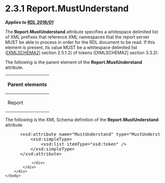 <html dir="LTR" xmlns:mshelp="http://msdn.microsoft.com/mshelp" xmlns:ddue="http://ddue.schemas.microsoft.com/authoring/2003/5" xmlns:xlink="http://www.w3.org/1999/xlink" xmlns:tool="http://www.microsoft.com/tooltip">
    <head>
        <meta http-equiv="Content-Type" content="text/html; CHARSET=utf-8"></meta>
        <meta name="save" content="history"></meta>
        <title>2.3.1 Report.MustUnderstand</title>
        <xml>
            <mshelp:toctitle title="2.3.1 Report.MustUnderstand"></mshelp:toctitle>
            <mshelp:rltitle title="[MS-RDL]: Report.MustUnderstand"></mshelp:rltitle>
            <mshelp:keyword index="A" term="c34723e0-a4e0-4554-8bd4-3080a032b69e"></mshelp:keyword>
            <mshelp:attr name="DCSext.ContentType" value="open specification"></mshelp:attr>
            <mshelp:attr name="AssetID" value="c34723e0-a4e0-4554-8bd4-3080a032b69e"></mshelp:attr>
            <mshelp:attr name="TopicType" value="kbRef"></mshelp:attr>
            <mshelp:attr name="DCSext.Title" value="[MS-RDL]: Report.MustUnderstand" />
        </xml>
    </head>
    <body>
        <div id="header">
            <h1 class="heading">2.3.1 Report.MustUnderstand</h1>
        </div>
        <div id="mainSection">
            <div id="mainBody">
                <div id="allHistory" class="saveHistory"></div>
                <div id="sectionSection0" class="section" name="collapseableSection">
                    

<p><b><i>Applies to </i></b><a href="52ce3983-2bfc-4e72-9359-42aaf5fe4509.html"><b><i>RDL 2016/01</i></b></a></p>

<p>The <b>Report.MustUnderstand</b> attribute specifies a
whitespace delimited list of XML prefixes that reference XML namespaces that
the report server MUST be able to process in order for the RDL document to be
read. If this element is present, its value MUST be a whitespace delimited list
(<a href="http://go.microsoft.com/fwlink/?LinkId=90610">[XMLSCHEMA2]</a>
section 2.5.1.2) of tokens ([XMLSCHEMA2] section 3.3.2).</p>

<p>The following is the parent element of the <b>Report.MustUnderstand</b>
attribute.</p>

<table>
 <thead>
  <tr>
   <th>
   <p>Parent elements</p>
   </th>
  </tr>
 </thead>
 <tr>
  <td>
  <p>Report</p>
  </td>
 </tr>
</table>

<p>The following is the XML Schema definition of the <b>Report.MustUnderstand</b>
attribute.</p>

<dl>
<dd>
<div><pre> &lt;xsd:attribute name=&quot;MustUnderstand&quot; type=&quot;MustUnderstandType&quot;&gt;
     &lt;xsd:simpleType&gt;
         &lt;xsd:list itemType=&quot;xsd:token&quot; /&gt;
     &lt;/xsd:simpleType&gt;
 &lt;/xsd:attribute&gt;
</pre></div>
</dd></dl>


                </div>
            </div>
        </div>
    </body>
</html>